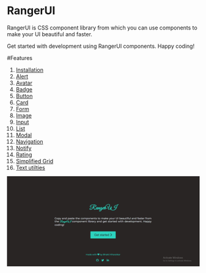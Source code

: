 # RangerUI

RangerUI is CSS component library from which you can use components to make your UI beautiful and faster.

Get started with development using RangerUI components. Happy coding!

#Features

1. [Installation](https://ranger-ui.netlify.app/documentation.html)
2. [Alert](https://ranger-ui.netlify.app/alert/alert.html)
3. [Avatar](https://ranger-ui.netlify.app/avatar/avatar.html)
4. [Badge](https://ranger-ui.netlify.app/badge/badge.html)
5. [Button](https://ranger-ui.netlify.app/button/button.html)
6. [Card](https://ranger-ui.netlify.app/card/card.html)
7. [Form](https://ranger-ui.netlify.app/form/form.html)
8. [Image](https://ranger-ui.netlify.app/image/image.html)
9. [Input](https://ranger-ui.netlify.app/input/input.html)
10. [List](https://ranger-ui.netlify.app/list/list.html)
11. [Modal](https://ranger-ui.netlify.app/modal/modal.html)
12. [Navigation](https://ranger-ui.netlify.app/navigation/navigation.html)
13. [Notify](https://ranger-ui.netlify.app/notify/notify.html)
14. [Rating](https://ranger-ui.netlify.app/rating/rating.html)
15. [Simplified Grid](https://ranger-ui.netlify.app/simplified-grid/simplified-grid.html)
16. [Text utilties](https://ranger-ui.netlify.app/text-utilities/text-utilities.html)

![Animation](/gif/Animation.gif)
